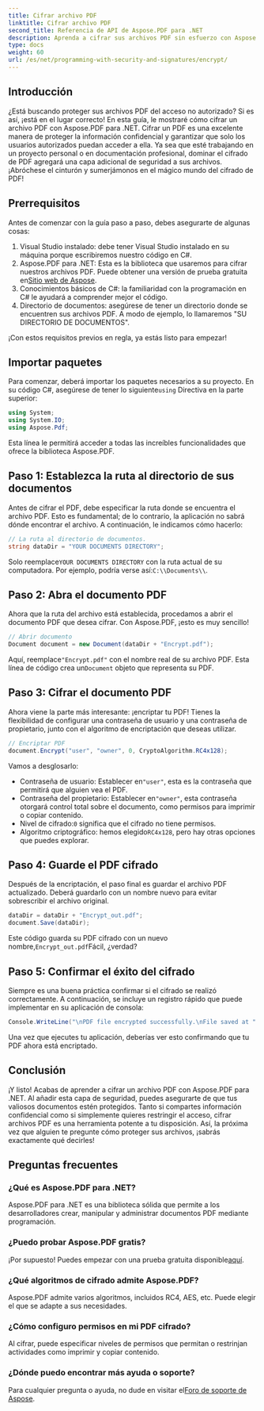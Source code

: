 ```yaml
---
title: Cifrar archivo PDF
linktitle: Cifrar archivo PDF
second_title: Referencia de API de Aspose.PDF para .NET
description: Aprenda a cifrar sus archivos PDF sin esfuerzo con Aspose.PDF para .NET. Proteja la información confidencial con nuestra sencilla guía paso a paso.
type: docs
weight: 60
url: /es/net/programming-with-security-and-signatures/encrypt/
---
```

## Introducción

¿Está buscando proteger sus archivos PDF del acceso no autorizado? Si es así, ¡está en el lugar correcto! En esta guía, le mostraré cómo cifrar un archivo PDF con Aspose.PDF para .NET. Cifrar un PDF es una excelente manera de proteger la información confidencial y garantizar que solo los usuarios autorizados puedan acceder a ella. Ya sea que esté trabajando en un proyecto personal o en documentación profesional, dominar el cifrado de PDF agregará una capa adicional de seguridad a sus archivos. ¡Abróchese el cinturón y sumerjámonos en el mágico mundo del cifrado de PDF!

## Prerrequisitos

Antes de comenzar con la guía paso a paso, debes asegurarte de algunas cosas:

1. Visual Studio instalado: debe tener Visual Studio instalado en su máquina porque escribiremos nuestro código en C#.
2.  Aspose.PDF para .NET: Esta es la biblioteca que usaremos para cifrar nuestros archivos PDF. Puede obtener una versión de prueba gratuita en[Sitio web de Aspose](https://releases.aspose.com/).
3. Conocimientos básicos de C#: la familiaridad con la programación en C# le ayudará a comprender mejor el código.
4. Directorio de documentos: asegúrese de tener un directorio donde se encuentren sus archivos PDF. A modo de ejemplo, lo llamaremos "SU DIRECTORIO DE DOCUMENTOS".

¡Con estos requisitos previos en regla, ya estás listo para empezar!

## Importar paquetes

 Para comenzar, deberá importar los paquetes necesarios a su proyecto. En su código C#, asegúrese de tener lo siguiente`using` Directiva en la parte superior:

```csharp
using System;
using System.IO;
using Aspose.Pdf;
```

Esta línea le permitirá acceder a todas las increíbles funcionalidades que ofrece la biblioteca Aspose.PDF.

## Paso 1: Establezca la ruta al directorio de sus documentos

Antes de cifrar el PDF, debe especificar la ruta donde se encuentra el archivo PDF. Esto es fundamental; de lo contrario, la aplicación no sabrá dónde encontrar el archivo. A continuación, le indicamos cómo hacerlo:

```csharp
// La ruta al directorio de documentos.
string dataDir = "YOUR DOCUMENTS DIRECTORY";
```

 Solo reemplace`YOUR DOCUMENTS DIRECTORY` con la ruta actual de su computadora. Por ejemplo, podría verse así:`C:\\Documents\\`.

## Paso 2: Abra el documento PDF

Ahora que la ruta del archivo está establecida, procedamos a abrir el documento PDF que desea cifrar. Con Aspose.PDF, ¡esto es muy sencillo!

```csharp
// Abrir documento
Document document = new Document(dataDir + "Encrypt.pdf");
```

 Aquí, reemplace`"Encrypt.pdf"` con el nombre real de su archivo PDF. Esta línea de código crea un`Document` objeto que representa su PDF.

## Paso 3: Cifrar el documento PDF

Ahora viene la parte más interesante: ¡encriptar tu PDF! Tienes la flexibilidad de configurar una contraseña de usuario y una contraseña de propietario, junto con el algoritmo de encriptación que deseas utilizar.

```csharp
// Encriptar PDF
document.Encrypt("user", "owner", 0, CryptoAlgorithm.RC4x128);
```

Vamos a desglosarlo:
-  Contraseña de usuario: Establecer en`"user"`, esta es la contraseña que permitirá que alguien vea el PDF.
-  Contraseña del propietario: Establecer en`"owner"`, esta contraseña otorgará control total sobre el documento, como permisos para imprimir o copiar contenido.
-  Nivel de cifrado:`0` significa que el cifrado no tiene permisos.
-  Algoritmo criptográfico: hemos elegido`RC4x128`, pero hay otras opciones que puedes explorar.

## Paso 4: Guarde el PDF cifrado

Después de la encriptación, el paso final es guardar el archivo PDF actualizado. Deberá guardarlo con un nombre nuevo para evitar sobrescribir el archivo original.

```csharp
dataDir = dataDir + "Encrypt_out.pdf";
document.Save(dataDir);
```

 Este código guarda su PDF cifrado con un nuevo nombre,`Encrypt_out.pdf`Fácil, ¿verdad?

## Paso 5: Confirmar el éxito del cifrado

Siempre es una buena práctica confirmar si el cifrado se realizó correctamente. A continuación, se incluye un registro rápido que puede implementar en su aplicación de consola:

```csharp
Console.WriteLine("\nPDF file encrypted successfully.\nFile saved at " + dataDir);
```

Una vez que ejecutes tu aplicación, deberías ver esto confirmando que tu PDF ahora está encriptado.

## Conclusión

¡Y listo! Acabas de aprender a cifrar un archivo PDF con Aspose.PDF para .NET. Al añadir esta capa de seguridad, puedes asegurarte de que tus valiosos documentos estén protegidos. Tanto si compartes información confidencial como si simplemente quieres restringir el acceso, cifrar archivos PDF es una herramienta potente a tu disposición. Así, la próxima vez que alguien te pregunte cómo proteger sus archivos, ¡sabrás exactamente qué decirles!

## Preguntas frecuentes

### ¿Qué es Aspose.PDF para .NET?
Aspose.PDF para .NET es una biblioteca sólida que permite a los desarrolladores crear, manipular y administrar documentos PDF mediante programación.

### ¿Puedo probar Aspose.PDF gratis?
 ¡Por supuesto! Puedes empezar con una prueba gratuita disponible[aquí](https://releases.aspose.com/).

### ¿Qué algoritmos de cifrado admite Aspose.PDF?
Aspose.PDF admite varios algoritmos, incluidos RC4, AES, etc. Puede elegir el que se adapte a sus necesidades.

### ¿Cómo configuro permisos en mi PDF cifrado?
Al cifrar, puede especificar niveles de permisos que permitan o restrinjan actividades como imprimir y copiar contenido.

### ¿Dónde puedo encontrar más ayuda o soporte?
 Para cualquier pregunta o ayuda, no dude en visitar el[Foro de soporte de Aspose](https://forum.aspose.com/c/pdf/10).
